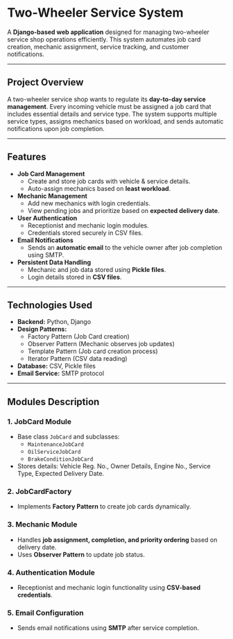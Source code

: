 # Two-Wheeler Service System

A **Django-based web application** designed for managing two-wheeler service shop operations efficiently. This system automates job card creation, mechanic assignment, service tracking, and customer notifications.

---

## Project Overview
A two-wheeler service shop wants to regulate its **day-to-day service management**. Every incoming vehicle must be assigned a job card that includes essential details and service type. The system supports multiple service types, assigns mechanics based on workload, and sends automatic notifications upon job completion.

---

## Features
- **Job Card Management**
  - Create and store job cards with vehicle & service details.
  - Auto-assign mechanics based on **least workload**.
- **Mechanic Management**
  - Add new mechanics with login credentials.
  - View pending jobs and prioritize based on **expected delivery date**.
- **User Authentication**
  - Receptionist and mechanic login modules.
  - Credentials stored securely in CSV files.
- **Email Notifications**
  - Sends an **automatic email** to the vehicle owner after job completion using SMTP.
- **Persistent Data Handling**
  - Mechanic and job data stored using **Pickle files**.
  - Login details stored in **CSV files**.

---

## Technologies Used
- **Backend:** Python, Django
- **Design Patterns:**
  - Factory Pattern (Job Card creation)
  - Observer Pattern (Mechanic observes job updates)
  - Template Pattern (Job card creation process)
  - Iterator Pattern (CSV data reading)
- **Database:** CSV, Pickle files
- **Email Service:** SMTP protocol

---

## Modules Description
### 1. JobCard Module
- Base class `JobCard` and subclasses:
  - `MaintenanceJobCard`
  - `OilServiceJobCard`
  - `BrakeConditionJobCard`
- Stores details: Vehicle Reg. No., Owner Details, Engine No., Service Type, Expected Delivery Date.

### 2. JobCardFactory
- Implements **Factory Pattern** to create job cards dynamically.

### 3. Mechanic Module
- Handles **job assignment, completion, and priority ordering** based on delivery date.
- Uses **Observer Pattern** to update job status.

### 4. Authentication Module
- Receptionist and mechanic login functionality using **CSV-based credentials**.

### 5. Email Configuration
- Sends email notifications using **SMTP** after service completion.

